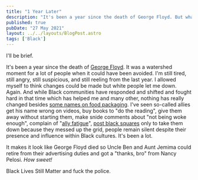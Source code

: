 ```yaml
---
title: "1 Year Later"
description: "It's been a year since the death of George Floyd. But what has changed?"
published: true
pubDate: "27 May 2021"
layout: ../../layouts/BlogPost.astro
tags: ['Black']
---
```


I'll be brief.

It's been a year since the death of [George Floyd](https://www.newyorker.com/news/daily-comment/the-death-of-george-floyd-in-context). It was a watershed moment for a lot of people when it could have been avoided. I'm still tired, still angry, still suspicious, and still reeling from the last year. I allowed myself to think changes could be made but white people let me down. Again. And while Black communities have responded and shifted and fought hard in that time which has helped me and many other, nothing has really changed besides [some names on food packaging](https://www.nbcnews.com/news/us-news/aunt-jemima-brand-will-change-name-remove-image-quaker-says-n1231260). I've seen so-called allies get his name wrong on videos, buy books to "do the reading", give them away without starting them, make snide comments about "not being woke enough", complain of "[ally fatigue](http://blackyouthproject.com/allyship-fatigue-is-an-insult-to-black-folks-who-never-get-to-rest/)", [post black squares](https://www.vulture.com/2020/06/blackout-tuesday-guide.html) only to take them down because they messed up the grid, people remain silent despite their presence and influence within Black cultures. It's been a lot.

It makes it look like George Floyd died so Uncle Ben and Aunt Jemima could retire from their advertising duties and got a "thanks, bro" from Nancy Pelosi. _How sweet!_

Black Lives Still Matter and fuck the police.
